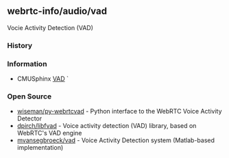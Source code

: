## webrtc-info/audio/vad
Vocie Activity Detection (VAD)

### History


### Information
- CMUSphinx [VAD](https://cmusphinx.github.io/wiki/asr/vad/)
`

### Open Source
- [wiseman/py-webrtcvad](https://github.com/wiseman/py-webrtcvad) - Python interface to the WebRTC Voice Activity Detector
- [dpirch/libfvad](https://github.com/dpirch/libfvad) - Voice activity detection (VAD) library, based on WebRTC's VAD engine
- [mvansegbroeck/vad](https://github.com/mvansegbroeck/vad) - Voice Activity Detection system (Matlab-based implementation)





